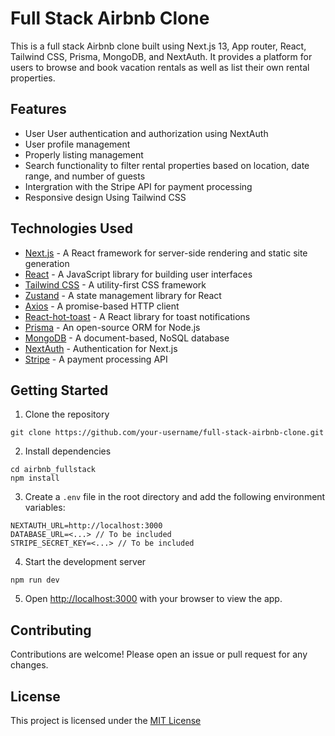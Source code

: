 # Full Stack Airbnb Clone

This is a full stack Airbnb clone built using Next.js 13, App router, React, Tailwind CSS, Prisma, MongoDB, and NextAuth. It provides a platform for users to browse and book vacation rentals as well as list their own rental properties.

## Features
* User User authentication and authorization using NextAuth
* User profile management
* Properly listing management
* Search functionality to filter rental properties based on location, date range, and number of guests
* Intergration with the Stripe API for payment processing
* Responsive design Using Tailwind CSS

## Technologies Used
* [Next.js](https://next.js.org) - A React framework for server-side rendering and static site generation
* [React](https://reactjs.org) - A JavaScript library for building user interfaces
* [Tailwind CSS](https://tailwindcss.com) - A utility-first CSS framework
* [Zustand](https://zustand.surge.sh) - A state management library for React
* [Axios](https://axios-http.com) - A promise-based HTTP client
* [React-hot-toast](https://react-hot-toast.com) - A React library for toast notifications
* [Prisma](https://prisma.io) - An open-source ORM for Node.js
* [MongoDB](https://mongodb.com) - A document-based, NoSQL database
* [NextAuth](https://next-auth.js.org) - Authentication for Next.js
* [Stripe](https://stripe.com) - A payment processing API

## Getting Started
1. Clone the repository
```
git clone https://github.com/your-username/full-stack-airbnb-clone.git
```

2. Install dependencies
```
cd airbnb_fullstack
npm install
```

3. Create a `.env` file in the root directory and add the following environment variables:
```
NEXTAUTH_URL=http://localhost:3000
DATABASE_URL=<...> // To be included
STRIPE_SECRET_KEY=<...> // To be included
```

4. Start the development server
```
npm run dev
```

5. Open [http://localhost:3000](http://localhost:3000) with your browser to view the app.

## Contributing
Contributions are welcome! Please open an issue or pull request for any changes.

## License
This project is licensed under the [MIT License](License.txt)